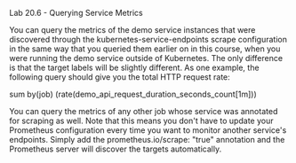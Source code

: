 Lab 20.6 - Querying Service Metrics

You can query the metrics of the demo service instances that were discovered through the
kubernetes-service-endpoints scrape configuration in the same way that you queried them
earlier on in this course, when you were running the demo service outside of Kubernetes. The only
difference is that the target labels will be slightly different. As one example, the following query should
give you the total HTTP request rate:

sum by(job) (rate(demo_api_request_duration_seconds_count[1m]))

You can query the metrics of any other job whose service was annotated for scraping as well. Note
that this means you don't have to update your Prometheus configuration every time you want to
monitor another service's endpoints. Simply add the prometheus.io/scrape: "true" annotation
and the Prometheus server will discover the targets automatically.